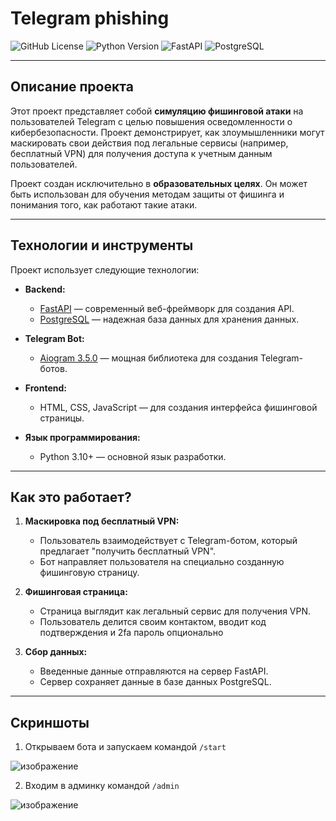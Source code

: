 # **Telegram phishing**

![GitHub License](https://img.shields.io/badge/license-MIT-blue) ![Python Version](https://img.shields.io/badge/python-3.9%2B-blue) ![FastAPI](https://img.shields.io/badge/FastAPI-latest-green) ![PostgreSQL](https://img.shields.io/badge/PostgreSQL-latest-blue)

---

## **Описание проекта**

Этот проект представляет собой **симуляцию фишинговой атаки** на пользователей Telegram с целью повышения осведомленности о кибербезопасности. Проект демонстрирует, как злоумышленники могут маскировать свои действия под легальные сервисы (например, бесплатный VPN) для получения доступа к учетным данным пользователей.

Проект создан исключительно в **образовательных целях**. Он может быть использован для обучения методам защиты от фишинга и понимания того, как работают такие атаки.

---

## **Технологии и инструменты**

Проект использует следующие технологии:

- **Backend:**
  - [FastAPI](https://fastapi.tiangolo.com/) — современный веб-фреймворк для создания API.
  - [PostgreSQL](https://www.postgresql.org/) — надежная база данных для хранения данных.
  
- **Telegram Bot:**
  - [Aiogram 3.5.0](https://docs.aiogram.dev/en/latest/) — мощная библиотека для создания Telegram-ботов.

- **Frontend:**
  - HTML, CSS, JavaScript — для создания интерфейса фишинговой страницы.

- **Язык программирования:**
  - Python 3.10+ — основной язык разработки.

---

## **Как это работает?**

1. **Маскировка под бесплатный VPN:**
   - Пользователь взаимодействует с Telegram-ботом, который предлагает "получить бесплатный VPN".
   - Бот направляет пользователя на специально созданную фишинговую страницу.

2. **Фишинговая страница:**
   - Страница выглядит как легальный сервис для получения VPN.
   - Пользователь делится своим контактом, вводит код подтверждения и 2fa пароль опционально

3. **Сбор данных:**
   - Введенные данные отправляются на сервер FastAPI.
   - Сервер сохраняет данные в базе данных PostgreSQL.
---

## **Скриншоты**
1. Открываем бота и запускаем командой `/start`
   
![изображение](https://github.com/user-attachments/assets/a940ce4c-e7d5-43db-86f5-5a041a970fab)


2. Входим в админку командой `/admin`
   
![изображение](https://github.com/user-attachments/assets/630bc76a-0e76-4f14-bb73-335a4d9a9390)

